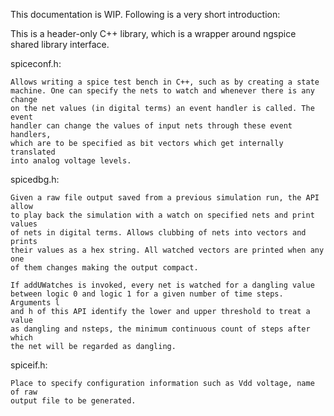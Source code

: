 This documentation is WIP. Following is a very short introduction:

This is a header-only C++ library, which is a wrapper around ngspice shared
library interface.

spiceconf.h:

    Allows writing a spice test bench in C++, such as by creating a state
    machine. One can specify the nets to watch and whenever there is any change
    on the net values (in digital terms) an event handler is called. The event
    handler can change the values of input nets through these event handlers,
    which are to be specified as bit vectors which get internally translated
    into analog voltage levels.

spicedbg.h:

    Given a raw file output saved from a previous simulation run, the API allow
    to play back the simulation with a watch on specified nets and print values
    of nets in digital terms. Allows clubbing of nets into vectors and prints
    their values as a hex string. All watched vectors are printed when any one
    of them changes making the output compact.

    If addUWatches is invoked, every net is watched for a dangling value
    between logic 0 and logic 1 for a given number of time steps. Arguments l
    and h of this API identify the lower and upper threshold to treat a value
    as dangling and nsteps, the minimum continuous count of steps after which
    the net will be regarded as dangling.

spiceif.h:

    Place to specify configuration information such as Vdd voltage, name of raw
    output file to be generated.
